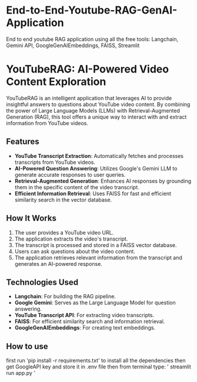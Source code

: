 # End-to-End-Youtube-RAG-GenAI-Application
End to end youtube RAG application using all the free tools: Langchain, Gemini API, GoogleGenAIEmbeddings, FAISS, Streamlit 

# YouTubeRAG: AI-Powered Video Content Exploration

YouTubeRAG is an intelligent application that leverages AI to provide insightful answers to questions about YouTube video content. By combining the power of Large Language Models (LLMs) with Retrieval-Augmented Generation (RAG), this tool offers a unique way to interact with and extract information from YouTube videos.

## Features

- **YouTube Transcript Extraction**: Automatically fetches and processes transcripts from YouTube videos.
- **AI-Powered Question Answering**: Utilizes Google's Gemini LLM to generate accurate responses to user queries.
- **Retrieval-Augmented Generation**: Enhances AI responses by grounding them in the specific content of the video transcript.
- **Efficient Information Retrieval**: Uses FAISS for fast and efficient similarity search in the vector database.

## How It Works

1. The user provides a YouTube video URL.
2. The application extracts the video's transcript.
3. The transcript is processed and stored in a FAISS vector database.
4. Users can ask questions about the video content.
5. The application retrieves relevant information from the transcript and generates an AI-powered response.

## Technologies Used

- **Langchain**: For building the RAG pipeline.
- **Google Gemini**: Serves as the Large Language Model for question answering.
- **YouTube Transcript API**: For extracting video transcripts.
- **FAISS**: For efficient similarity search and information retrieval.
- **GoogleGenAIEmbeddings**: For creating text embeddings.

## How to use  
first run 'pip install -r requirements.txt' to install all the dependencies then get GoogleAPI key and store it in .env file then from terminal type: ' streamlit run app.py '

